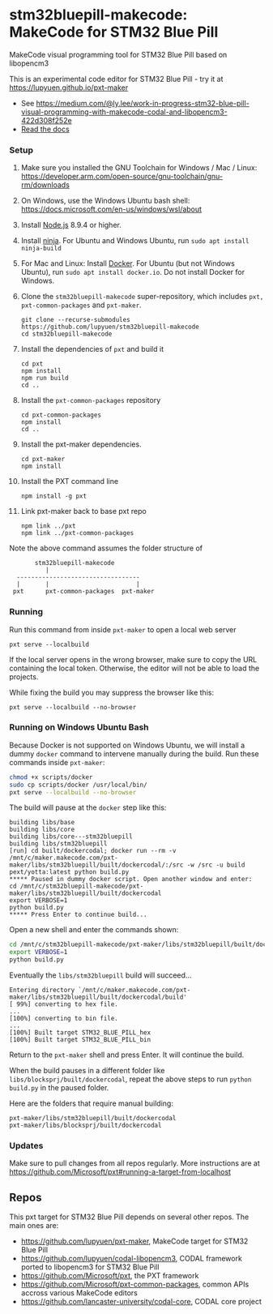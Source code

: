 # stm32bluepill-makecode: MakeCode for STM32 Blue Pill
MakeCode visual programming tool for STM32 Blue Pill based on libopencm3

This is an experimental code editor for STM32 Blue Pill - try it at https://lupyuen.github.io/pxt-maker

* See https://medium.com/@ly.lee/work-in-progress-stm32-blue-pill-visual-programming-with-makecode-codal-and-libopencm3-422d308f252e
* [Read the docs](https://maker.makecode.com/about)

### Setup

1. Make sure you installed the GNU Toolchain for Windows / Mac / Linux: https://developer.arm.com/open-source/gnu-toolchain/gnu-rm/downloads

1. On Windows, use the Windows Ubuntu bash shell: https://docs.microsoft.com/en-us/windows/wsl/about

1. Install [Node.js](https://nodejs.org/) 8.9.4 or higher.

1. Install [ninja](https://ninja-build.org/). For Ubuntu and Windows Ubuntu, run `sudo apt install ninja-build`

1. For Mac and Linux: Install [Docker](https://www.docker.com/). For Ubuntu (but not Windows Ubuntu), run `sudo apt install docker.io`. Do not install Docker for Windows.

1. Clone the `stm32bluepill-makecode` super-repository, which includes `pxt, pxt-common-packages` and `pxt-maker`.

       git clone --recurse-submodules https://github.com/lupyuen/stm32bluepill-makecode
       cd stm32bluepill-makecode

1. Install the dependencies of ``pxt`` and build it

       cd pxt
       npm install
       npm run build
       cd ..

1. Install the ``pxt-common-packages`` repository

       cd pxt-common-packages
       npm install
       cd ..

1. Install the pxt-maker dependencies.

       cd pxt-maker
       npm install

1. Install the PXT command line

       npm install -g pxt

1. Link pxt-maker back to base pxt repo

       npm link ../pxt
       npm link ../pxt-common-packages
       
Note the above command assumes the folder structure of   

```
       stm32bluepill-makecode
          |
  ----------------------------------
  |       |                        |
 pxt      pxt-common-packages  pxt-maker
```

### Running

Run this command from inside `pxt-maker` to open a local web server
```
pxt serve --localbuild 
```
If the local server opens in the wrong browser, make sure to copy the URL containing the local token. 
Otherwise, the editor will not be able to load the projects.

While fixing the build you may suppress the browser like this:
```
pxt serve --localbuild --no-browser
```

### Running on Windows Ubuntu Bash

Because Docker is not supported on Windows Ubuntu, we will install a dummy `docker` command to intervene manually during the build. Run these commands inside `pxt-maker`:

```bash
chmod +x scripts/docker
sudo cp scripts/docker /usr/local/bin/
pxt serve --localbuild --no-browser
```

The build will pause at the `docker` step like this:
```log
building libs/base
building libs/core
building libs/core---stm32bluepill
building libs/stm32bluepill
[run] cd built/dockercodal; docker run --rm -v /mnt/c/maker.makecode.com/pxt-maker/libs/stm32bluepill/built/dockercodal/:/src -w /src -u build pext/yotta:latest python build.py
***** Paused in dummy docker script. Open another window and enter:
cd /mnt/c/stm32bluepill-makecode/pxt-maker/libs/stm32bluepill/built/dockercodal
export VERBOSE=1
python build.py
***** Press Enter to continue build...
```

Open a new shell and enter the commands shown:
```bash
cd /mnt/c/stm32bluepill-makecode/pxt-maker/libs/stm32bluepill/built/dockercodal
export VERBOSE=1
python build.py
```

Eventually the `libs/stm32bluepill` build will succeed...
```log
Entering directory `/mnt/c/maker.makecode.com/pxt-maker/libs/stm32bluepill/built/dockercodal/build'
[ 99%] converting to hex file.
...
[100%] converting to bin file.
...
[100%] Built target STM32_BLUE_PILL_hex
[100%] Built target STM32_BLUE_PILL_bin
```

Return to the `pxt-maker` shell and press Enter.  It will continue the build.

When the build pauses in a different folder like `libs/blocksprj/built/dockercodal`, repeat the above steps to run `python build.py` in the paused folder.

Here are the folders that require manual building:

```
pxt-maker/libs/stm32bluepill/built/dockercodal
pxt-maker/libs/blocksprj/built/dockercodal
```

### Updates

Make sure to pull changes from all repos regularly. More instructions are at https://github.com/Microsoft/pxt#running-a-target-from-localhost

## Repos 

This pxt target for STM32 Blue Pill depends on several other repos. The main ones are:
- https://github.com/lupyuen/pxt-maker, MakeCode target for STM32 Blue Pill
- https://github.com/lupyuen/codal-libopencm3, CODAL framework ported to libopencm3 for STM32 Blue Pill
- https://github.com/Microsoft/pxt, the PXT framework
- https://github.com/Microsoft/pxt-common-packages, common APIs accross various MakeCode editors
- https://github.com/lancaster-university/codal-core, CODAL core project
